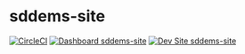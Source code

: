 # sddems-site

[![CircleCI](https://circleci.com/gh/baisong/sddems-site.svg?style=shield)](https://circleci.com/gh/baisong/sddems-site)
[![Dashboard sddems-site](https://img.shields.io/badge/dashboard-sddems_site-yellow.svg)](https://dashboard.pantheon.io/sites/34d0ba72-41e9-42f9-bfcf-f38f92f1ee3a#dev/code)
[![Dev Site sddems-site](https://img.shields.io/badge/site-sddems_site-blue.svg)](http://dev-sddems-site.pantheonsite.io/)